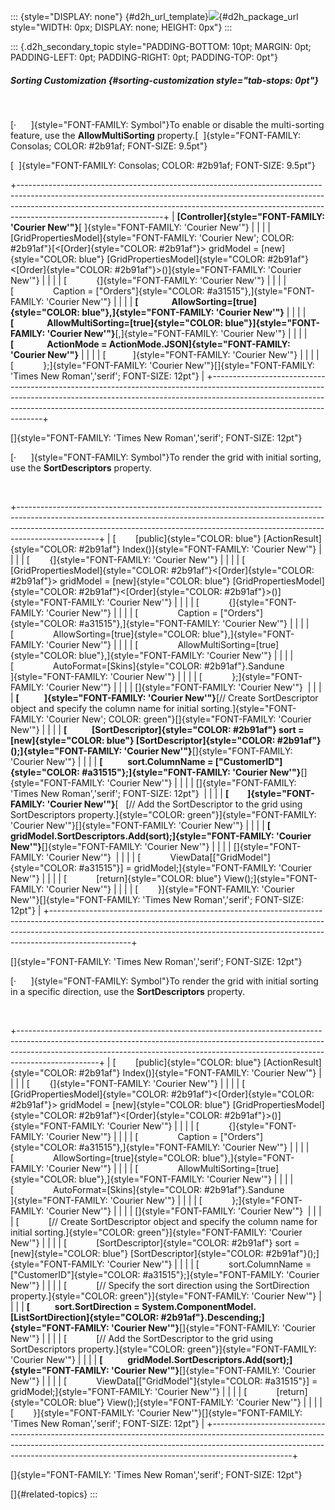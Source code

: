 ::: {style="DISPLAY: none"}
[](ms-xhelp:///?Id=d2h_url_template){#d2h_url_template}![](!package_url!){#d2h_package_url style="WIDTH: 0px; DISPLAY: none; HEIGHT: 0px"}
:::

::: {.d2h_secondary_topic style="PADDING-BOTTOM: 10pt; MARGIN: 0pt; PADDING-LEFT: 0pt; PADDING-RIGHT: 0pt; PADDING-TOP: 0pt"}
##### Sorting Customization {#sorting-customization style="tab-stops: 0pt"}

 

[·      ]{style="FONT-FAMILY: Symbol"}To enable or disable the multi-sorting feature, use the **AllowMultiSorting** property.[  ]{style="FONT-FAMILY: Consolas; COLOR: #2b91af; FONT-SIZE: 9.5pt"}

[  ]{style="FONT-FAMILY: Consolas; COLOR: #2b91af; FONT-SIZE: 9.5pt"}

+------------------------------------------------------------------------------------------------------------------------------------------------------------------------------------------------------------------------------------------------------------------------------+
| **[Controller]{style="FONT-FAMILY: 'Courier New'"}**[ ]{style="FONT-FAMILY: 'Courier New'"}                                                                                                                                                                                  |
|                                                                                                                                                                                                                                                                              |
| [GridPropertiesModel]{style="FONT-FAMILY: 'Courier New'; COLOR: #2b91af"}[\<[Order]{style="COLOR: #2b91af"}\> gridModel = [new]{style="COLOR: blue"} [GridPropertiesModel]{style="COLOR: #2b91af"}\<[Order]{style="COLOR: #2b91af"}\>()]{style="FONT-FAMILY: 'Courier New'"} |
|                                                                                                                                                                                                                                                                              |
| [            {]{style="FONT-FAMILY: 'Courier New'"}                                                                                                                                                                                                                          |
|                                                                                                                                                                                                                                                                              |
| [                Caption = [\"Orders\"]{style="COLOR: #a31515"},]{style="FONT-FAMILY: 'Courier New'"}                                                                                                                                                                        |
|                                                                                                                                                                                                                                                                              |
| **[                AllowSorting=[true]{style="COLOR: blue"},]{style="FONT-FAMILY: 'Courier New'"}**                                                                                                                                                                          |
|                                                                                                                                                                                                                                                                              |
| **[                AllowMultiSorting=[true]{style="COLOR: blue"}]{style="FONT-FAMILY: 'Courier New'"}**[,]{style="FONT-FAMILY: 'Courier New'"}                                                                                                                               |
|                                                                                                                                                                                                                                                                              |
| **[                ActionMode = ActionMode.JSON]{style="FONT-FAMILY: 'Courier New'"}**                                                                                                                                                                                       |
|                                                                                                                                                                                                                                                                              |
| [           ]{style="FONT-FAMILY: 'Courier New'"}                                                                                                                                                                                                                            |
|                                                                                                                                                                                                                                                                              |
| [            };]{style="FONT-FAMILY: 'Courier New'"}[]{style="FONT-FAMILY: 'Times New Roman','serif'; FONT-SIZE: 12pt"}                                                                                                                                                      |
+------------------------------------------------------------------------------------------------------------------------------------------------------------------------------------------------------------------------------------------------------------------------------+

[]{style="FONT-FAMILY: 'Times New Roman','serif'; FONT-SIZE: 12pt"} 

[·      ]{style="FONT-FAMILY: Symbol"}To render the grid with initial sorting, use the **SortDescriptors** property.

 

+--------------------------------------------------------------------------------------------------------------------------------------------------------------------------------------------------------------------------------------------------------------+
| [        [public]{style="COLOR: blue"} [ActionResult]{style="COLOR: #2b91af"} Index()]{style="FONT-FAMILY: 'Courier New'"}                                                                                                                                   |
|                                                                                                                                                                                                                                                              |
| [        {]{style="FONT-FAMILY: 'Courier New'"}                                                                                                                                                                                                              |
|                                                                                                                                                                                                                                                              |
| [            [GridPropertiesModel]{style="COLOR: #2b91af"}\<[Order]{style="COLOR: #2b91af"}\> gridModel = [new]{style="COLOR: blue"} [GridPropertiesModel]{style="COLOR: #2b91af"}\<[Order]{style="COLOR: #2b91af"}\>()]{style="FONT-FAMILY: 'Courier New'"} |
|                                                                                                                                                                                                                                                              |
| [            {]{style="FONT-FAMILY: 'Courier New'"}                                                                                                                                                                                                          |
|                                                                                                                                                                                                                                                              |
| [                Caption = [\"Orders\"]{style="COLOR: #a31515"},]{style="FONT-FAMILY: 'Courier New'"}                                                                                                                                                        |
|                                                                                                                                                                                                                                                              |
| [                AllowSorting=[true]{style="COLOR: blue"},]{style="FONT-FAMILY: 'Courier New'"}                                                                                                                                                              |
|                                                                                                                                                                                                                                                              |
| [                AllowMultiSorting=[true]{style="COLOR: blue"},]{style="FONT-FAMILY: 'Courier New'"}                                                                                                                                                         |
|                                                                                                                                                                                                                                                              |
| [                AutoFormat=[Skins]{style="COLOR: #2b91af"}.Sandune                ]{style="FONT-FAMILY: 'Courier New'"}                                                                                                                                     |
|                                                                                                                                                                                                                                                              |
| [            };]{style="FONT-FAMILY: 'Courier New'"}                                                                                                                                                                                                         |
|                                                                                                                                                                                                                                                              |
| []{style="FONT-FAMILY: 'Courier New'"}                                                                                                                                                                                                                       |
|                                                                                                                                                                                                                                                              |
| **[            ]{style="FONT-FAMILY: 'Courier New'"}**[// Create SortDescriptor object and specify the column name for initial sorting.]{style="FONT-FAMILY: 'Courier New'; COLOR: green"}[]{style="FONT-FAMILY: 'Courier New'"}                             |
|                                                                                                                                                                                                                                                              |
| **[            [SortDescriptor]{style="COLOR: #2b91af"} sort = [new]{style="COLOR: blue"} [SortDescriptor]{style="COLOR: #2b91af"}();]{style="FONT-FAMILY: 'Courier New'"}**[]{style="FONT-FAMILY: 'Courier New'"}                                           |
|                                                                                                                                                                                                                                                              |
| **[            sort.ColumnName = [\"CustomerID\"]{style="COLOR: #a31515"};]{style="FONT-FAMILY: 'Courier New'"}**[]{style="FONT-FAMILY: 'Courier New'"}                                                                                                      |
|                                                                                                                                                                                                                                                              |
| []{style="FONT-FAMILY: 'Times New Roman','serif'; FONT-SIZE: 12pt"}                                                                                                                                                                                          |
|                                                                                                                                                                                                                                                              |
| **[         ]{style="FONT-FAMILY: 'Courier New'"}**[   [// Add the SortDescriptor to the grid using SortDescriptors property.]{style="COLOR: green"}]{style="FONT-FAMILY: 'Courier New'"}[]{style="FONT-FAMILY: 'Courier New'"}                              |
|                                                                                                                                                                                                                                                              |
| **[            gridModel.SortDescriptors.Add(sort);]{style="FONT-FAMILY: 'Courier New'"}**[]{style="FONT-FAMILY: 'Courier New'"}                                                                                                                             |
|                                                                                                                                                                                                                                                              |
| []{style="FONT-FAMILY: 'Courier New'"}                                                                                                                                                                                                                       |
|                                                                                                                                                                                                                                                              |
| [            ViewData\[[\"GridModel\"]{style="COLOR: #a31515"}\] = gridModel;]{style="FONT-FAMILY: 'Courier New'"}                                                                                                                                           |
|                                                                                                                                                                                                                                                              |
| [            [return]{style="COLOR: blue"} View();]{style="FONT-FAMILY: 'Courier New'"}                                                                                                                                                                      |
|                                                                                                                                                                                                                                                              |
| [        }]{style="FONT-FAMILY: 'Courier New'"}[]{style="FONT-FAMILY: 'Times New Roman','serif'; FONT-SIZE: 12pt"}                                                                                                                                           |
+--------------------------------------------------------------------------------------------------------------------------------------------------------------------------------------------------------------------------------------------------------------+

[]{style="FONT-FAMILY: 'Times New Roman','serif'; FONT-SIZE: 12pt"} 

[·      ]{style="FONT-FAMILY: Symbol"}To render the grid with initial sorting in a specific direction, use the **SortDescriptors** property.

 

+--------------------------------------------------------------------------------------------------------------------------------------------------------------------------------------------------------------------------------------------------------------+
| [        [public]{style="COLOR: blue"} [ActionResult]{style="COLOR: #2b91af"} Index()]{style="FONT-FAMILY: 'Courier New'"}                                                                                                                                   |
|                                                                                                                                                                                                                                                              |
| [        {]{style="FONT-FAMILY: 'Courier New'"}                                                                                                                                                                                                              |
|                                                                                                                                                                                                                                                              |
| [            [GridPropertiesModel]{style="COLOR: #2b91af"}\<[Order]{style="COLOR: #2b91af"}\> gridModel = [new]{style="COLOR: blue"} [GridPropertiesModel]{style="COLOR: #2b91af"}\<[Order]{style="COLOR: #2b91af"}\>()]{style="FONT-FAMILY: 'Courier New'"} |
|                                                                                                                                                                                                                                                              |
| [            {]{style="FONT-FAMILY: 'Courier New'"}                                                                                                                                                                                                          |
|                                                                                                                                                                                                                                                              |
| [                Caption = [\"Orders\"]{style="COLOR: #a31515"},]{style="FONT-FAMILY: 'Courier New'"}                                                                                                                                                        |
|                                                                                                                                                                                                                                                              |
| [                AllowSorting=[true]{style="COLOR: blue"},]{style="FONT-FAMILY: 'Courier New'"}                                                                                                                                                              |
|                                                                                                                                                                                                                                                              |
| [                AllowMultiSorting=[true]{style="COLOR: blue"},]{style="FONT-FAMILY: 'Courier New'"}                                                                                                                                                         |
|                                                                                                                                                                                                                                                              |
| [                AutoFormat=[Skins]{style="COLOR: #2b91af"}.Sandune                ]{style="FONT-FAMILY: 'Courier New'"}                                                                                                                                     |
|                                                                                                                                                                                                                                                              |
| [            };]{style="FONT-FAMILY: 'Courier New'"}                                                                                                                                                                                                         |
|                                                                                                                                                                                                                                                              |
| []{style="FONT-FAMILY: 'Courier New'"}                                                                                                                                                                                                                       |
|                                                                                                                                                                                                                                                              |
| [            [// Create SortDescriptor object and specify the column name for initial sorting.]{style="COLOR: green"}]{style="FONT-FAMILY: 'Courier New'"}                                                                                                   |
|                                                                                                                                                                                                                                                              |
| [            [SortDescriptor]{style="COLOR: #2b91af"} sort = [new]{style="COLOR: blue"} [SortDescriptor]{style="COLOR: #2b91af"}();]{style="FONT-FAMILY: 'Courier New'"}                                                                                     |
|                                                                                                                                                                                                                                                              |
| [            sort.ColumnName = [\"CustomerID\"]{style="COLOR: #a31515"};]{style="FONT-FAMILY: 'Courier New'"}                                                                                                                                                |
|                                                                                                                                                                                                                                                              |
| [            [// Specify the sort direction using the SortDirection property.]{style="COLOR: green"}]{style="FONT-FAMILY: 'Courier New'"}                                                                                                                    |
|                                                                                                                                                                                                                                                              |
| **[            sort.SortDirection = System.ComponentModel.[ListSortDirection]{style="COLOR: #2b91af"}.Descending;]{style="FONT-FAMILY: 'Courier New'"}**[]{style="FONT-FAMILY: 'Courier New'"}                                                               |
|                                                                                                                                                                                                                                                              |
| [            [// Add the SortDescriptor to the grid using SortDescriptors property.]{style="COLOR: green"}]{style="FONT-FAMILY: 'Courier New'"}                                                                                                              |
|                                                                                                                                                                                                                                                              |
| **[            gridModel.SortDescriptors.Add(sort);]{style="FONT-FAMILY: 'Courier New'"}**[]{style="FONT-FAMILY: 'Courier New'"}                                                                                                                             |
|                                                                                                                                                                                                                                                              |
| [            ViewData\[[\"GridModel\"]{style="COLOR: #a31515"}\] = gridModel;]{style="FONT-FAMILY: 'Courier New'"}                                                                                                                                           |
|                                                                                                                                                                                                                                                              |
| [            [return]{style="COLOR: blue"} View();]{style="FONT-FAMILY: 'Courier New'"}                                                                                                                                                                      |
|                                                                                                                                                                                                                                                              |
| [        }]{style="FONT-FAMILY: 'Courier New'"}[]{style="FONT-FAMILY: 'Times New Roman','serif'; FONT-SIZE: 12pt"}                                                                                                                                           |
+--------------------------------------------------------------------------------------------------------------------------------------------------------------------------------------------------------------------------------------------------------------+

[]{style="FONT-FAMILY: 'Times New Roman','serif'; FONT-SIZE: 12pt"} 

[]{#related-topics}
:::
